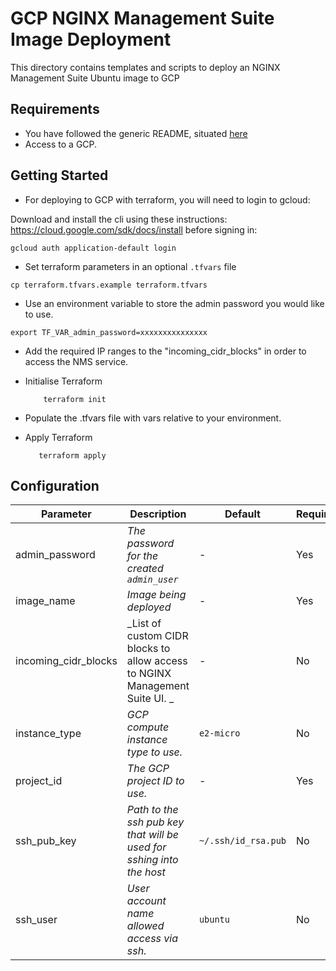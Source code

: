 # GCP NGINX Management Suite Image Deployment

This directory contains templates and scripts to deploy an NGINX Management Suite Ubuntu image to GCP

## Requirements

- You have followed the generic README, situated [here](../../../README.md)
- Access to a GCP.

## Getting Started

- For deploying to GCP with terraform, you will need to login to gcloud:

Download and install the cli using these instructions: https://cloud.google.com/sdk/docs/install before signing in:

```shell
gcloud auth application-default login
```

- Set terraform parameters in an optional `.tfvars` file

```shell
cp terraform.tfvars.example terraform.tfvars
```

- Use an environment variable to store the admin password you would like to use.

```
export TF_VAR_admin_password=xxxxxxxxxxxxxxx
```

- Add the required IP ranges to the "incoming_cidr_blocks" in order to access the NMS service.

- Initialise Terraform

  ```shell
      terraform init
  ```

- Populate the .tfvars file with vars relative to your environment.

- Apply Terraform

  ```shell
     terraform apply
  ```

## Configuration

| Parameter            | Description                                                                 | Default             | Required |
| -------------------- | --------------------------------------------------------------------------- | ------------------- | -------- |
| admin_password       | _The password for the created `admin_user`_                                 | -                   | Yes      |
| image_name           | _Image being deployed_                                                      | -                   | Yes      |
| incoming_cidr_blocks | _List of custom CIDR blocks to allow access to NGINX Management Suite UI. _ | -                   | No       |
| instance_type        | _GCP compute instance type to use._                                         | `e2-micro`          | No       |
| project_id           | _The GCP project ID to use._                                                | -                   | Yes      |
| ssh_pub_key          | _Path to the ssh pub key that will be used for sshing into the host_        | `~/.ssh/id_rsa.pub` | No       |
| ssh_user             | _User account name allowed access via ssh._                                 | `ubuntu`            | No       |
